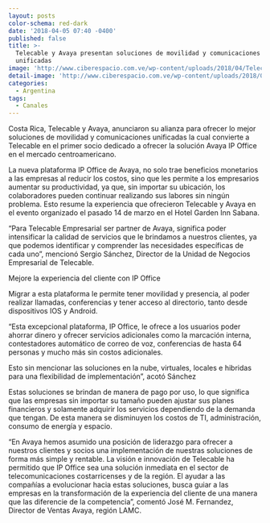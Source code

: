 ```yaml
---
layout: posts
color-schema: red-dark
date: '2018-04-05 07:40 -0400'
published: false
title: >-
  Telecable y Avaya presentan soluciones de movilidad y comunicaciones
  unificadas
image: 'http://www.ciberespacio.com.ve/wp-content/uploads/2018/04/Telecaribe-Avaya.jpg'
detail-image: 'http://www.ciberespacio.com.ve/wp-content/uploads/2018/04/Telecaribe-Avaya.jpg'
categories:
  - Argentina
tags:
  - Canales
---
```

Costa Rica, Telecable y Avaya, anunciaron su alianza para ofrecer lo mejor soluciones de movilidad y comunicaciones unificadas la cual convierte a Telecable en el primer socio dedicado a ofrecer la solución Avaya IP Office en el mercado centroamericano.

La nueva plataforma IP Office de Avaya, no solo trae beneficios monetarios a las empresas al reducir los costos, sino que les permite a los empresarios aumentar su productividad, ya que, sin importar su ubicación, los colaboradores pueden continuar realizando sus labores sin ningún problema. Esto resume la experiencia que ofrecieron Telecable y Avaya en el evento organizado el pasado 14 de marzo en el Hotel Garden Inn Sabana.

“Para Telecable Empresarial ser partner de Avaya, significa poder intensificar la calidad de servicios que le brindamos a nuestros clientes, ya que podemos identificar y comprender las necesidades específicas de cada uno”, mencionó Sergio Sánchez, Director de la Unidad de Negocios Empresarial de Telecable.

Mejore la experiencia del cliente con IP Office

Migrar a esta plataforma le permite tener movilidad y presencia, al poder realizar llamadas, conferencias y tener acceso al directorio, tanto desde dispositivos IOS y Android.

“Esta excepcional plataforma, IP Office, le ofrece a los usuarios poder ahorrar dinero y ofrecer servicios adicionales como la marcación interna, contestadores automático de correo de voz, conferencias de hasta 64 personas y mucho más sin costos adicionales.

Esto sin mencionar las soluciones en la nube, virtuales, locales e hibridas para una flexibilidad de implementación”, acotó Sánchez

Estas soluciones se brindan de manera de pago por uso, lo que significa que las empresas sin importar su tamaño pueden ajustar sus planes financieros y solamente adquirir los servicios dependiendo de la demanda que tengan. De esta manera se disminuyen los costos de TI, administración, consumo de energía y espacio.

“En Avaya hemos asumido una posición de liderazgo para ofrecer a nuestros clientes y socios una implementación de nuestras soluciones de forma más simple y rentable. La visión e innovación de Telecable ha permitido que IP Office sea una solución inmediata en el sector de telecomunicaciones costarricenses y de la región. El ayudar a las compañías a evolucionar hacia estas soluciones, busca guiar a las empresas en la transformación de la experiencia del cliente de una manera que las diferencie de la competencia”, comentó José M. Fernandez, Director de Ventas Avaya, región LAMC.
